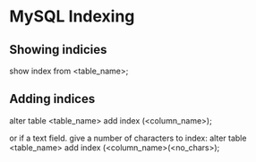 # MySQL Indexing


## Showing indicies

  show index from <table_name>;

## Adding indices

  alter table <table_name> add index (<column_name>);

or if a text field. give a number of characters to index:
  alter table <table_name> add index (<column_name>(<no_chars>);